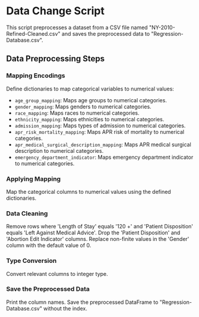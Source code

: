 # Data Change Script

This script preprocesses a dataset from a CSV file named "NY-2010-Refined-Cleaned.csv" and saves the preprocessed data to "Regression-Database.csv".


## Data Preprocessing Steps


### Mapping Encodings
Define dictionaries to map categorical variables to numerical values:
- `age_group_mapping`: Maps age groups to numerical categories.
- `gender_mapping`: Maps genders to numerical categories.
- `race_mapping`: Maps races to numerical categories.
- `ethnicity_mapping`: Maps ethnicities to numerical categories.
- `admission_mapping`: Maps types of admission to numerical categories.
- `apr_risk_mortality_mapping`: Maps APR risk of mortality to numerical categories.
- `apr_medical_surgical_description_mapping`: Maps APR medical surgical description to numerical categories.
- `emergency_department_indicator`: Maps emergency department indicator to numerical categories.

### Applying Mapping
Map the categorical columns to numerical values using the defined dictionaries.

### Data Cleaning
Remove rows where 'Length of Stay' equals '120 +' and 'Patient Disposition' equals 'Left Against Medical Advice'.
Drop the 'Patient Disposition' and 'Abortion Edit Indicator' columns.
Replace non-finite values in the 'Gender' column with the default value of 0.

### Type Conversion
Convert relevant columns to integer type.

### Save the Preprocessed Data
Print the column names.
Save the preprocessed DataFrame to "Regression-Database.csv" without the index.


